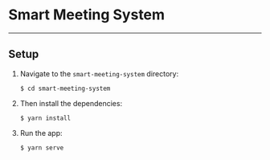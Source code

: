 # Smart Meeting System


---


## Setup

1. Navigate to the `smart-meeting-system` directory:

   `$ cd smart-meeting-system`

1. Then install the dependencies:

   `$ yarn install`

1. Run the app:

   `$ yarn serve`
